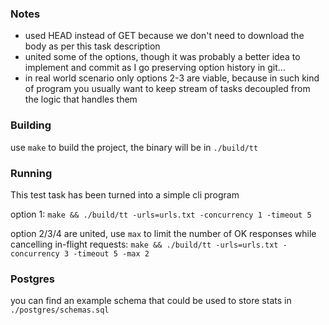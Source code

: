### Notes
- used HEAD instead of GET because we don't need to download the body as per this task description
- united some of the options, though it was probably a better idea to implement and commit as I go preserving option history in git... 
- in real world scenario only options 2-3 are viable, because in such kind of program you usually want to keep stream of tasks decoupled from the logic that handles them

### Building

use `make` to build the project, the binary will be in `./build/tt`

### Running

This test task has been turned into a simple cli program

option 1:
`make && ./build/tt -urls=urls.txt -concurrency 1 -timeout 5`

option 2/3/4 are united, use `max` to limit the number of OK responses while cancelling in-flight requests:
`make && ./build/tt -urls=urls.txt -concurrency 3 -timeout 5 -max 2`

### Postgres

you can find an example schema that could be used to store stats in `./postgres/schemas.sql`